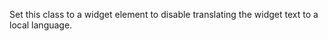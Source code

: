 <!--shortDescription-->
Set this class to a widget element to disable translating the widget text to a local language.
<!--/shortDescription-->

<!--fullDescription-->

<!--/fullDescription-->

<!--handmade-->
<!--/handmade-->